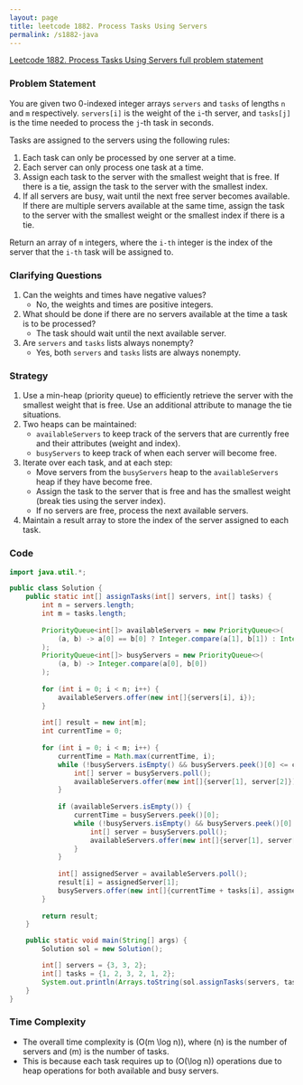 ```yaml
---
layout: page
title: leetcode 1882. Process Tasks Using Servers
permalink: /s1882-java
---
```

[Leetcode 1882. Process Tasks Using Servers full problem statement](https://algoadvance.github.io/algoadvance/l1882)
### Problem Statement

You are given two 0-indexed integer arrays `servers` and `tasks` of lengths `n` and `m` respectively. `servers[i]` is the weight of the `i`-th server, and `tasks[j]` is the time needed to process the `j`-th task in seconds.

Tasks are assigned to the servers using the following rules:

1. Each task can only be processed by one server at a time.
2. Each server can only process one task at a time.
3. Assign each task to the server with the smallest weight that is free. If there is a tie, assign the task to the server with the smallest index.
4. If all servers are busy, wait until the next free server becomes available. If there are multiple servers available at the same time, assign the task to the server with the smallest weight or the smallest index if there is a tie.

Return an array of `m` integers, where the `i-th` integer is the index of the server that the `i-th` task will be assigned to.

### Clarifying Questions

1. Can the weights and times have negative values?
   - No, the weights and times are positive integers.
2. What should be done if there are no servers available at the time a task is to be processed?
   - The task should wait until the next available server.
3. Are `servers` and `tasks` lists always nonempty?
   - Yes, both `servers` and `tasks` lists are always nonempty.

### Strategy

1. Use a min-heap (priority queue) to efficiently retrieve the server with the smallest weight that is free. Use an additional attribute to manage the tie situations.
2. Two heaps can be maintained:
   - `availableServers` to keep track of the servers that are currently free and their attributes (weight and index).
   - `busyServers` to keep track of when each server will become free.
3. Iterate over each task, and at each step:
   - Move servers from the `busyServers` heap to the `availableServers` heap if they have become free.
   - Assign the task to the server that is free and has the smallest weight (break ties using the server index).
   - If no servers are free, process the next available servers.
4. Maintain a result array to store the index of the server assigned to each task.

### Code

```java
import java.util.*;

public class Solution {
    public static int[] assignTasks(int[] servers, int[] tasks) {
        int n = servers.length;
        int m = tasks.length;
        
        PriorityQueue<int[]> availableServers = new PriorityQueue<>(
            (a, b) -> a[0] == b[0] ? Integer.compare(a[1], b[1]) : Integer.compare(a[0], b[0])
        );
        PriorityQueue<int[]> busyServers = new PriorityQueue<>(
            (a, b) -> Integer.compare(a[0], b[0])
        );
        
        for (int i = 0; i < n; i++) {
            availableServers.offer(new int[]{servers[i], i});
        }
        
        int[] result = new int[m];
        int currentTime = 0;
        
        for (int i = 0; i < m; i++) {
            currentTime = Math.max(currentTime, i);
            while (!busyServers.isEmpty() && busyServers.peek()[0] <= currentTime) {
                int[] server = busyServers.poll();
                availableServers.offer(new int[]{server[1], server[2]});
            }
            
            if (availableServers.isEmpty()) {
                currentTime = busyServers.peek()[0];
                while (!busyServers.isEmpty() && busyServers.peek()[0] <= currentTime) {
                    int[] server = busyServers.poll();
                    availableServers.offer(new int[]{server[1], server[2]});
                }
            }
            
            int[] assignedServer = availableServers.poll();
            result[i] = assignedServer[1];
            busyServers.offer(new int[]{currentTime + tasks[i], assignedServer[0], assignedServer[1]});
        }
        
        return result;
    }

    public static void main(String[] args) {
        Solution sol = new Solution();

        int[] servers = {3, 3, 2}; 
        int[] tasks = {1, 2, 3, 2, 1, 2};
        System.out.println(Arrays.toString(sol.assignTasks(servers, tasks)));  // Expected output: [2, 2, 0, 2, 1, 2]
    }
}
```

### Time Complexity

- The overall time complexity is \(O(m \log n)\), where \(n\) is the number of servers and \(m\) is the number of tasks.
- This is because each task requires up to \(O(\log n)\) operations due to heap operations for both available and busy servers.